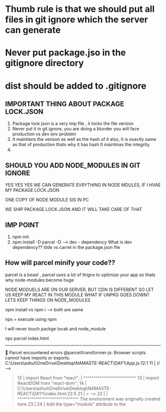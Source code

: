 # Thumb rule is that we should put all files in git ignore which the server can generate
# Never put package.jso in the gitignore directory
# dist should be added to .gitignore

IMPORTANT THING ABOUT PACKAGE LOCK.JSON
----------------------------------------

1) Package lock json is a very imp file , it locks the file
version
2) Never put it in git.ignore, you are doing a blunder
you will face production vs dev env problem
3) It maintians the verison as well as the hash of it also,
It is exactly same as that of production thats why it has hash
It maintinas the integrity
4)

SHOULD YOU ADD NODE_MODULES IN GIT IGNORE
-------------------------------------------
YES YES YES
WE CAN GENERATE EVRYTHING IN NODE MDULES,
IF I HVAE MY PACKAGE LOCK.JSON

ONE COPY OF NODE MODULE SIS IN PC

WE SHIP PACKAGE.LOCK.JSON AND IT WILL TAKE CARE OF THAT



IMP POINT
---------
1) npm init
2) npm install -D parcel
-D --> dev - dependency What is dev dependency??
tilde vs carret in the package.json file

How will parcel minify your code??
----------------------------------------
parcel is a beast , parcel uses a lot of thigns to
optimize your app
so thats why node-modules become huge



NODE MODUELS ARE ON OUR SERVER,
BUT CDN IS DIFFERENT
SO LET US KEEP MY REACT IN THIS MODULE
WHAT IF UNPKG GOES DOWN?
LETS KEEP THINGS ON NODE_MODULES


npm install vs npm i --> both are same

npx =  execute using npm


I will never touch packge locak and node_module

npx parcel index.html

*****
🚨 Parcel encountered errors
@parcel/transformer-js: Browser scripts cannot have imports or exports.
C:\Users\ashut\OneDrive\Desktop\NAMASTE-REACT\DAY1\App.js:12:1
  11 | //     </script > -->
> 12 | import React from "react";
>    | ^^^^^^^^^^^^^^^^^^^^^^^^^^
  13 | import ReactDOM from "react-dom";
  14 | C:\Users\ashut\OneDrive\Desktop\NAMASTE-REACT\DAY1\index.html:22:5
  21 |     ></script> -->
> 22 |     <script src="App.js"></script>
>    |     ^^^^^^^^^^^^^^^^^^^^^^^^^^^^^^ The environment was originally created here
  23 |   </body>
  24 | </html>
Add the type="module" attribute to the <script> tag


**npx parcel build index.html

🚨 Build failed.

@parcel/namer-default: Target "main" declares an output file path of "App.js" which does not match the compiled bundle
type "html".

  C:\Users\ashut\OneDrive\Desktop\NAMASTE-REACT\DAY1\package.json:5:11
    4 |   "description": "",
  > 5 |   "main": "App.js",
  >   |           ^^^^^^^^ Did you mean "App.html"?
    6 |   "scripts": {
    7 |     "test": "echo \"Error: no test specified\" && ex
  💡 Try changing the file extension of "main" in
     package.json.

PLEASE REMOVE THE main tag in package.json


WE SHOULD PUT PARCEL.CACHE IN GIT IGNORE


TRANSITIVE DEPENDENCIES

1)Hot hodule Reloading
2)HYR
3)Fite watcher algorithm -
4)minify
5)BUNDLING
6)Cleaning our Code
7)Dev abd Production Build
8)Super Fast build algorithm
9)Inaqe optimization
10)Cachinq white development
11)Conpression
12)Conpatbte with Older version Of browser
13)HTTPS on dev
14)port number
15)Consistent Hashing Algorithm
16)Zero Confiq